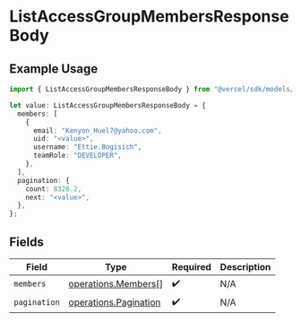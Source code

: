 # ListAccessGroupMembersResponseBody

## Example Usage

```typescript
import { ListAccessGroupMembersResponseBody } from "@vercel/sdk/models/operations/listaccessgroupmembers.js";

let value: ListAccessGroupMembersResponseBody = {
  members: [
    {
      email: "Kenyon_Huel7@yahoo.com",
      uid: "<value>",
      username: "Ettie.Bogisich",
      teamRole: "DEVELOPER",
    },
  ],
  pagination: {
    count: 8326.2,
    next: "<value>",
  },
};
```

## Fields

| Field                                                          | Type                                                           | Required                                                       | Description                                                    |
| -------------------------------------------------------------- | -------------------------------------------------------------- | -------------------------------------------------------------- | -------------------------------------------------------------- |
| `members`                                                      | [operations.Members](../../models/operations/members.md)[]     | :heavy_check_mark:                                             | N/A                                                            |
| `pagination`                                                   | [operations.Pagination](../../models/operations/pagination.md) | :heavy_check_mark:                                             | N/A                                                            |